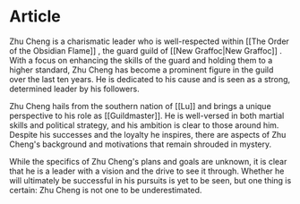 
# Article
Zhu Cheng is a charismatic leader who is well-respected within [[The Order of the Obsidian Flame]] , the guard guild of [[New Graffoc|New Graffoc]] . With a focus on enhancing the skills of the guard and holding them to a higher standard, Zhu Cheng has become a prominent figure in the guild over the last ten years. He is dedicated to his cause and is seen as a strong, determined leader by his followers.

Zhu Cheng hails from the southern nation of [[Lu]] and brings a unique perspective to his role as [[Guildmaster]]. He is well-versed in both martial skills and political strategy, and his ambition is clear to those around him. Despite his successes and the loyalty he inspires, there are aspects of Zhu Cheng's background and motivations that remain shrouded in mystery.

While the specifics of Zhu Cheng's plans and goals are unknown, it is clear that he is a leader with a vision and the drive to see it through. Whether he will ultimately be successful in his pursuits is yet to be seen, but one thing is certain: Zhu Cheng is not one to be underestimated.